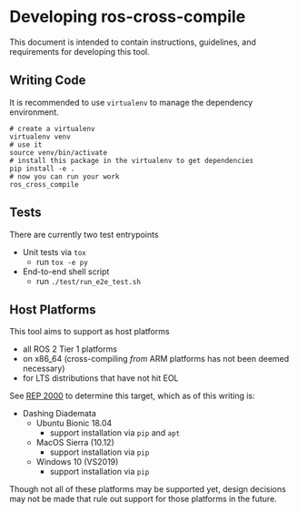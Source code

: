 # Developing ros-cross-compile

This document is intended to contain instructions, guidelines, and requirements for developing this tool.

## Writing Code

It is recommended to use `virtualenv` to manage the dependency environment.

```
# create a virtualenv
virtualenv venv
# use it
source venv/bin/activate
# install this package in the virtualenv to get dependencies
pip install -e .
# now you can run your work
ros_cross_compile
```

## Tests

There are currently two test entrypoints

* Unit tests via `tox`
  * run `tox -e py`
* End-to-end shell script
  * run `./test/run_e2e_test.sh`

## Host Platforms

This tool aims to support as host platforms
* all ROS 2 Tier 1 platforms
* on x86_64 (cross-compiling _from_ ARM platforms has not been deemed necessary)
* for LTS distributions that have not hit EOL

See [REP 2000](https://www.ros.org/reps/rep-2000.html) to determine this target, which as of this writing is:
* Dashing Diademata
  * Ubuntu Bionic 18.04
    * support installation via `pip` and `apt`
  * MacOS Sierra (10.12)
    * support installation via `pip`
  * Windows 10 (VS2019)
    * support installation via `pip`

Though not all of these platforms may be supported yet, design decisions may not be made that rule out support for those platforms in the future.

